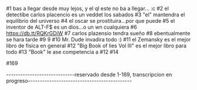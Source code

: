 #1 bas a llegar desde muy lejos, y el ql este no ba a llegar... :c
#2 el detectibe carlos placencio es un veddet los sabados
#3 "el" mantendra el equilibrio del universo
#4 el oscar se prostituira...por que puede
#5 el inventor de ALT-F$ es un dios...o un wn cualquiera
#6 https://db.tt/RQKrGDiW
#7 carlos plazensio tendra sueño
#8 ebentualmente se hara tarde
#9 9
#10 Mr. Dude invadira todo :)
#11 el Zemansky es el mejor libro de fisica en general
#12 "Big Book of lies Vol III" es el mejor libro para todo
#13 "Book" le ase competencia a #12
#14 


#169

-----------------------------reservado desde 1-169, transcripcion en progreso--------------------------------------------